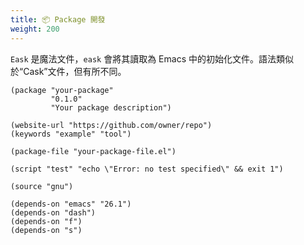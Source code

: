 ```yaml
---
title: 📦 Package 開發
weight: 200
---
```


`Eask` 是魔法文件，`eask` 會將其讀取為 Emacs 中的初始化文件。語法類似於“Cask”文件，但有所不同。

```elisp
(package "your-package"
         "0.1.0"
         "Your package description")

(website-url "https://github.com/owner/repo")
(keywords "example" "tool")

(package-file "your-package-file.el")

(script "test" "echo \"Error: no test specified\" && exit 1")

(source "gnu")

(depends-on "emacs" "26.1")
(depends-on "dash")
(depends-on "f")
(depends-on "s")
```
